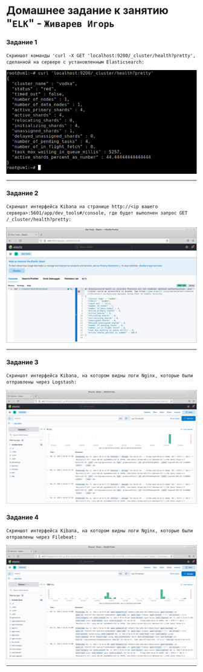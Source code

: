 # Домашнее задание к занятию "`ELK`" - `Живарев Игорь`


### Задание 1

`Скриншот команды 'curl -X GET 'localhost:9200/_cluster/health?pretty', сделанной на сервере с установленным Elasticsearch:`



![Название скриншота 1](img/11.03-01.png)


---

### Задание 2

`Скриншот интерфейса Kibana на странице http://<ip вашего сервера>:5601/app/dev_tools#/console, где будет выполнен запрос GET /_cluster/health?pretty:`



![Название скриншота 2](img/11.03-02.png)


---

### Задание 3

`Скриншот интерфейса Kibana, на котором видны логи Nginx, которые были отправлены через Logstash:`


![Название скриншота](img/11.03-03.png)

### Задание 4

`Скриншот интерфейса Kibana, на котором видны логи Nginx, которые были отправлены через Filebeat:`


![Название скриншота](img/11.03-04.png)

---
